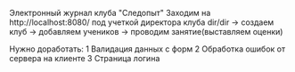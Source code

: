 Электронный журнал клуба "Следопыт"
Заходим на http://localhost:8080/ под учеткой директора клуба dir/dir -> создаем клуб -> добавляем учеников -> проводим
занятие(выставляем оценки)

Нужно доработать:
1 Валидация данных с форм
2 Обработка ошибок от сервера на клиенте
3 Страница логина
